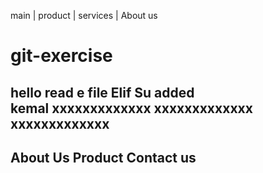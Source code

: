 main | product | services | About us

# git-exercise
hello read e file
Elif Su added  
kemal 
xxxxxxxxxxxxx
xxxxxxxxxxxxx
xxxxxxxxxxxxx
----------------------------
About Us
Product 
Contact us
----------------------------
